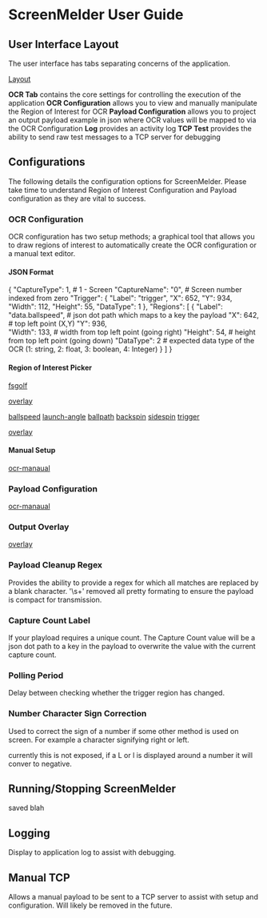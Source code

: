 # ScreenMelder User Guide

## User Interface Layout 

The user interface has tabs separating concerns of the application.

[Layout](./images/layout.png)

**OCR Tab** contains the core settings for controlling the execution of the application
**OCR Configuration** allows you to view and manually manipulate the Region of Interest for OCR
**Payload Configuration** allows you to project an output payload example in json where OCR values will be mapped to via the OCR Configuration
**Log** provides an activity log
**TCP Test** provides the ability to send raw test messages to a TCP server for debugging

## Configurations

The following details the configuration options for ScreenMelder.
Please take time to understand Region of Interest Configuration and Payload configuration as they are vital to success.

### OCR Configuration

OCR configuration has two setup methods; a graphical tool that allows you to draw regions of interest to automatically create the OCR configuration or a manual text editor.

#### JSON Format

{
  "CaptureType": 1, # 1 - Screen
  "CaptureName": "0", # Screen number indexed from zero
  "Trigger": {
    "Label": "trigger",
    "X": 652,
    "Y": 934,
    "Width": 112,
    "Height": 55,
    "DataType": 1
  },
  "Regions": [
    {
      "Label": "data.ballspeed",  # json dot path which maps to a key the payload
      "X": 642,                   # top left point (X,Y)
      "Y": 936,                    
      "Width": 133,               # width from top left point (going right)
      "Height": 54,               # height from top left point (going down)
      "DataType": 2               # expected data type of the OCR (1: string, 2: float, 3: boolean, 4: Integer) 
    }
  ]
}

#### Region of Interest Picker

[fsgolf](./images/fsgolf.png)

[overlay](./images/overlay.png)

[ballspeed](./images/ballspeed.png)
[launch-angle](./images/launch-angle.png)
[ballpath](./images/ballpath.png)
[backspin](./images/backspin.png)
[sidespin](./images/sidespin.png)
[trigger](./images/trigger.png)

[overlay](./images/overlay.png)

#### Manual Setup

[ocr-manaual](./images/ocr-config-manual.png)

### Payload Configuration

[ocr-manaual](./images/payload-config.png)

### Output Overlay

[overlay](./images/overlay.png)

### Payload Cleanup Regex

Provides the ability to provide a regex for which all matches are replaced by a blank character.
'\s+' removed all pretty formating to ensure the payload is compact for transmission. 

### Capture Count Label

If your playload requires a unique count.
The Capture Count value will be a json dot path to a key in the payload to overwrite the value with the current capture count.

### Polling Period

Delay between checking whether the trigger region has changed.

### Number Character Sign Correction

Used to correct the sign of a number if some other method is used on screen.
For example a character signifying right or left.

currently this is not exposed, if a L or l is displayed around a number it will conver to negative.

## Running/Stopping ScreenMelder

saved blah

## Logging

Display to application log to assist with debugging.

## Manual TCP

Allows a manual payload to be sent to a TCP server to assist with setup and configuration.
Will likely be removed in the future.



